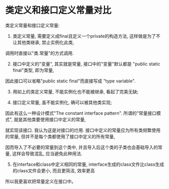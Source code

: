 # 类定义和接口定义常量对比



类定义常量和接口定义常量:

1. 类定义常量, 需要定义成final且定义一个private的构造方法, 这样做是为了不让其他类继承, 禁止实例化此类,

调用时直接以"类.常量"的方式调用.

2. 接口中定义的"变量", 其实就是常量, 接口中的"变量"默认都是 "public static final"类型, 即为常量,

因此接口可以省略"public static final"而直接写成 "type variable".

3. 用如上的类定义常量, 不能实例化也不能被继承, 看起了完美无缺;

4. 接口定义常量, 虽不能实例化, 确可以被其他类实现;

因此有这么一种设计模式"The constant interface pattern". 所谓的"常量接口模式",  就是其他类要使用接口中定义的常量,

就实现该接口. 我认为这是对接口的烂用. 接口中定义的常量应为所有类频繁使用的常量, 但并不是每个类都使用了接口中定义的所有常量,

因而导入了不必要的常量到这个类中, 并且导入后这个类的子类也会基础导入的常量, 这样会导致混乱, 应当避免此种用法.

5. 在interface和class中定义相同的常量, interface生成的class文件比class生成的class文件会更小, 而且更简洁, 效率更高

所以我更喜欢把常量定义在接口中。



